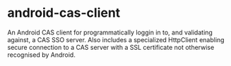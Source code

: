android-cas-client
==================

An Android CAS client for programmatically loggin in to, and validating against, a CAS SSO server. Also includes a specialized HttpClient enabling secure connection to a CAS server with a SSL certificate not otherwise recognised by Android.
